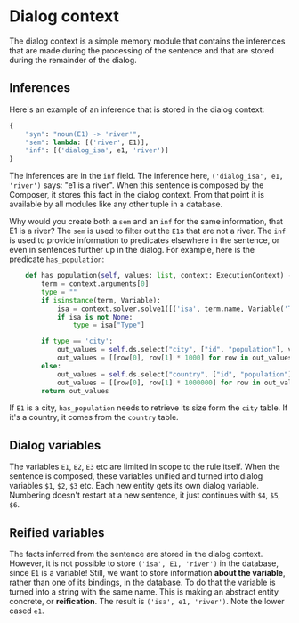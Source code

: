 # Dialog context

The dialog context is a simple memory module that contains the inferences that are made during the processing of the sentence and that are stored during the remainder of the dialog.

## Inferences

Here's an example of an inference that is stored in the dialog context:

~~~python
{
    "syn": "noun(E1) -> 'river'",
    "sem": lambda: [('river', E1)],
    "inf": [('dialog_isa', e1, 'river')]
}
~~~

The inferences are in the `inf` field. The inference here, `('dialog_isa', e1, 'river')` says: "e1 is a river". When this sentence is composed by the Composer, it stores this fact in the dialog context. From that point it is available by all modules like any other tuple in a database.

Why would you create both a `sem` and an `inf` for the same information, that E1 is a river? The `sem` is used to filter out the `E1`s that are not a river. The `inf` is used to provide information to predicates elsewhere in the sentence, or even in sentences further up in the dialog. For example, here is the predicate `has_population`:

~~~python
    def has_population(self, values: list, context: ExecutionContext) -> list[list]:
        term = context.arguments[0]
        type = ""
        if isinstance(term, Variable):
            isa = context.solver.solve1([('isa', term.name, Variable('Type'))])
            if isa is not None:
                type = isa["Type"]

        if type == 'city':
            out_values = self.ds.select("city", ["id", "population"], values)
            out_values = [[row[0], row[1] * 1000] for row in out_values]
        else:
            out_values = self.ds.select("country", ["id", "population"], values)
            out_values = [[row[0], row[1] * 1000000] for row in out_values]
        return out_values
~~~

If `E1` is a city, `has_population` needs to retrieve its size form the `city` table. If it's a country, it comes from the `country` table.

## Dialog variables

The variables `E1`, `E2`, `E3` etc are limited in scope to the rule itself. When the sentence is composed, these variables unified and turned into dialog variables `$1`, `$2`, `$3` etc. Each new entity gets its own dialog variable. Numbering doesn't restart at a new sentence, it just continues with `$4`, `$5`, `$6`.

## Reified variables

The facts inferred from the sentence are stored in the dialog context. However, it is not possible to store `('isa', E1, 'river')` in the database, since `E1` is a variable! Still, we want to store information __about the variable__, rather than one of its bindings, in the database. To do that the variable is turned into a string with the same name. This is making an abstract entity concrete, or __reification__. The result is `('isa', e1, 'river')`. Note the lower cased `e1`.
